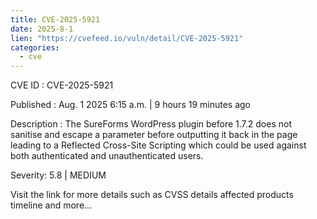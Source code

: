 ```yaml
--- 
title: CVE-2025-5921
date: 2025-8-1
lien: "https://cvefeed.io/vuln/detail/CVE-2025-5921"
categories:
  - cve
---
```


CVE ID : CVE-2025-5921

Published :  Aug. 1
2025
6:15 a.m. | 9 hours
19 minutes ago

Description : The SureForms  WordPress plugin before 1.7.2 does not sanitise and escape a parameter before outputting it back in the page
leading to a Reflected Cross-Site Scripting which could be used against both authenticated and unauthenticated users.

Severity: 5.8 | MEDIUM

Visit the link for more details
such as CVSS details
affected products
timeline
and more...
